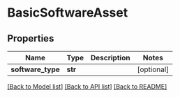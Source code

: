 # BasicSoftwareAsset

## Properties
Name | Type | Description | Notes
------------ | ------------- | ------------- | -------------
**software_type** | **str** |  | [optional] 

[[Back to Model list]](../README.md#documentation-for-models) [[Back to API list]](../README.md#documentation-for-api-endpoints) [[Back to README]](../README.md)


